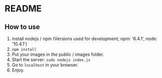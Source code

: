 # README
## How to use
1. install nodejs / npm (Versions used for development; npm: '6.4.1', node: '10.4.1')
2. `npm install`
3. Put your images in the public / images folder.
4. Start the server: `sudo nodejs index.js`
5. Go to `localhost` in your browser.
6. Enjoy.
